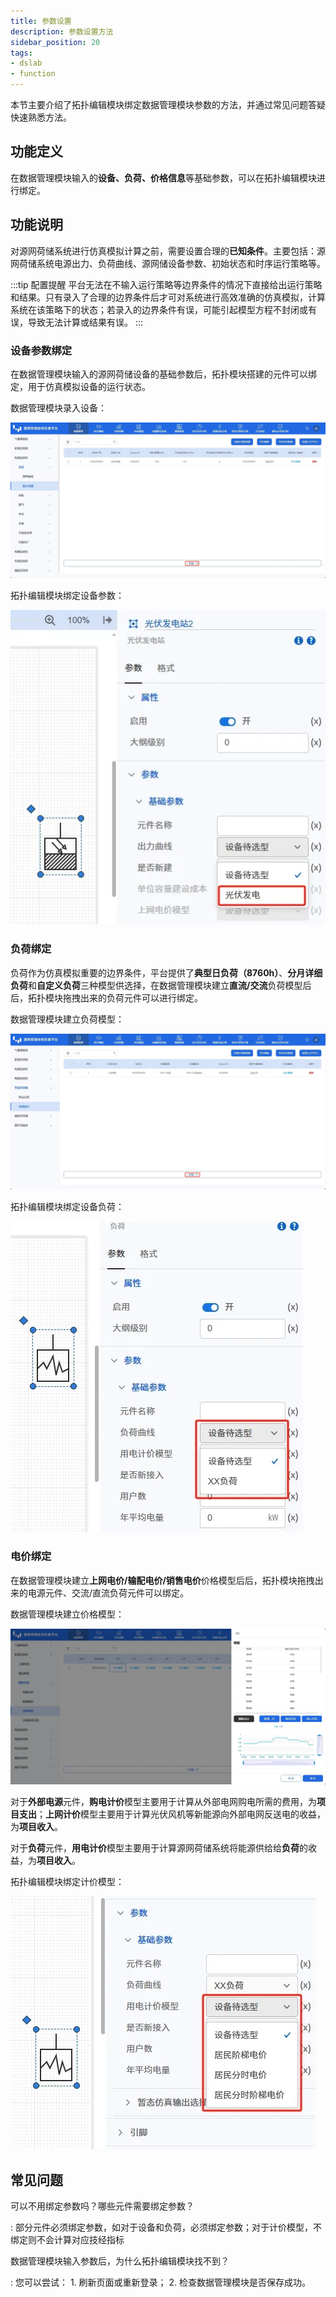 ```yaml
---
title: 参数设置
description: 参数设置方法
sidebar_position: 20
tags:
- dslab
- function
---
```


本节主要介绍了拓扑编辑模块绑定数据管理模块参数的方法，并通过常见问题答疑快速熟悉方法。

## 功能定义

在数据管理模块输入的**设备、负荷、价格信息**等基础参数，可以在拓扑编辑模块进行绑定。

## 功能说明

对源网荷储系统进行仿真模拟计算之前，需要设置合理的**已知条件**。主要包括：源网荷储系统电源出力、负荷曲线、源网储设备参数、初始状态和时序运行策略等。

:::tip 配置提醒
平台无法在不输入运行策略等边界条件的情况下直接给出运行策略和结果。只有录入了合理的边界条件后才可对系统进行高效准确的仿真模拟，计算系统在该策略下的状态；若录入的边界条件有误，可能引起模型方程不封闭或有误，导致无法计算或结果有误。
:::

### 设备参数绑定

在数据管理模块输入的源网荷储设备的基础参数后，拓扑模块搭建的元件可以绑定，用于仿真模拟设备的运行状态。

数据管理模块录入设备：

![数据管理模块录入设备](./device-new.png "数据管理模块录入设备")

拓扑编辑模块绑定设备参数：

![拓扑编辑模块绑定设备](./device.png "拓扑编辑模块绑定设备")

### 负荷绑定

负荷作为仿真模拟重要的边界条件，平台提供了**典型日负荷（8760h）**、**分月详细负荷**和**自定义负荷**三种模型供选择，在数据管理模块建立**直流/交流**负荷模型后后，拓扑模块拖拽出来的负荷元件可以进行绑定。

数据管理模块建立负荷模型：

![负荷](./loadnew.png "负荷")

拓扑编辑模块绑定设备负荷：

![绑定负荷](./load.png "绑定负荷")

### 电价绑定

在数据管理模块建立**上网电价/输配电价/销售电价**价格模型后后，拓扑模块拖拽出来的电源元件、交流/直流负荷元件可以绑定。

数据管理模块建立价格模型：

![电价](./price-timediff.png "电价")

对于**外部电源**元件，**购电计价**模型主要用于计算从外部电网购电所需的费用，为**项目支出**；**上网计价**模型主要用于计算光伏风机等新能源向外部电网反送电的收益，为**项目收入**。

对于**负荷**元件，**用电计价**模型主要用于计算源网荷储系统将能源供给给**负荷**的收益，为**项目收入**。

拓扑编辑模块绑定计价模型：

![绑定电价](./price.png "绑定电价")


## 常见问题


可以不用绑定参数吗？哪些元件需要绑定参数？

:
    部分元件必须绑定参数，如对于设备和负荷，必须绑定参数；对于计价模型，不绑定则不会计算对应技经指标

数据管理模块输入参数后，为什么拓扑编辑模块找不到？ 

:
    您可以尝试： 1. 刷新页面或重新登录； 2. 检查数据管理模块是否保存成功。